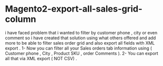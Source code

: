 # Magento2-export-all-sales-grid-column 
i have faced problem that i wanted to filter by customer phone , city or even comment so i have created that solution using what others offered and add more to be able to filter sales order grid and also export all fields with XML export . 
1- Now you can filter all your Sales orders tab information using ( Customer phone , City , Product SKU , order Comments ). 
2- You can export all that via XML export ( NOT CSV) .​
